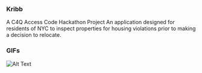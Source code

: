 ### Kribb
A C4Q Access Code Hackathon Project
An application designed for residents of NYC to inspect properties for housing violations prior to making a decision to relocate.


### GIFs
![Alt Text](https://imgflip.com/gif/25s3kk)
